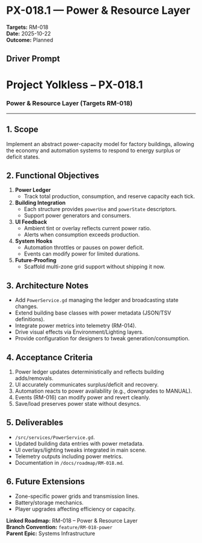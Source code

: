 # PX-018.1 — Power & Resource Layer
**Targets:** RM-018  
**Date:** 2025-10-22  
**Outcome:** Planned

## Driver Prompt
# Project Yolkless – PX-018.1  
### Power & Resource Layer (Targets RM-018)

---

## 1. Scope
Implement an abstract power-capacity model for factory buildings, allowing the economy and automation systems to respond to energy surplus or deficit states.

## 2. Functional Objectives
1. **Power Ledger**
   - Track total production, consumption, and reserve capacity each tick.
2. **Building Integration**
   - Each structure provides `powerUse` and `powerState` descriptors.
   - Support power generators and consumers.
3. **UI Feedback**
   - Ambient tint or overlay reflects current power ratio.
   - Alerts when consumption exceeds production.
4. **System Hooks**
   - Automation throttles or pauses on power deficit.
   - Events can modify power for limited durations.
5. **Future-Proofing**
   - Scaffold multi-zone grid support without shipping it now.

## 3. Architecture Notes
- Add `PowerService.gd` managing the ledger and broadcasting state changes.
- Extend building base classes with power metadata (JSON/TSV definitions).
- Integrate power metrics into telemetry (RM-014).
- Drive visual effects via Environment/Lighting layers.
- Provide configuration for designers to tweak generation/consumption.

## 4. Acceptance Criteria
1. Power ledger updates deterministically and reflects building adds/removals.
2. UI accurately communicates surplus/deficit and recovery.
3. Automation reacts to power availability (e.g., downgrades to MANUAL).
4. Events (RM-016) can modify power and revert cleanly.
5. Save/load preserves power state without desyncs.

## 5. Deliverables
- `/src/services/PowerService.gd`.
- Updated building data entries with power metadata.
- UI overlays/lighting tweaks integrated in main scene.
- Telemetry outputs including power metrics.
- Documentation in `/docs/roadmap/RM-018.md`.

## 6. Future Extensions
- Zone-specific power grids and transmission lines.
- Battery/storage mechanics.
- Player upgrades affecting efficiency or capacity.

**Linked Roadmap:** RM-018 – Power & Resource Layer  
**Branch Convention:** `feature/RM-018-power`  
**Parent Epic:** Systems Infrastructure
